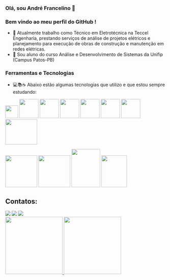 ### Olá, sou André Francelino 👋
### Bem vindo ao meu perfil do GitHub ! 


- 🔭 Atualmente trabalho como Técnico em Eletrotécnica na Teccel Engenharia, prestando serviços de análise de projetos elétricos e planejamento para execução de obras de construção e manutenção em redes elétricas.
- 🌱 Sou aluno do curso Análise e Desenvolvimento de Sistemas da Unifip (Campus Patos-PB)

### Ferramentas e Tecnologias
- 💻📚☕ Abaixo estão algumas tecnologias que utilizo e que estou sempre estudando:

<img src="https://cdn.jsdelivr.net/gh/devicons/devicon/icons/python/python-original.svg" width="40" height="40"/> <img src="https://cdn.jsdelivr.net/gh/devicons/devicon/icons/java/java-original.svg" width="60" height="60"/>
<img src="https://cdn.jsdelivr.net/gh/devicons/devicon/icons/spring/spring-original-wordmark.svg" width="60" height="60"/>
<img src="https://cdn.jsdelivr.net/gh/devicons/devicon/icons/postgresql/postgresql-original-wordmark.svg" width="60" height="60"/>
<img src="https://cdn.jsdelivr.net/gh/devicons/devicon/icons/html5/html5-original-wordmark.svg" width="60" height="60"/>
<img src="https://cdn.jsdelivr.net/gh/devicons/devicon/icons/css3/css3-original-wordmark.svg" width="60" height="60"/>
<img src="https://cdn.jsdelivr.net/gh/devicons/devicon/icons/javascript/javascript-original.svg" width="60" height="60"/>
<img src="https://cdn.jsdelivr.net/gh/devicons/devicon/icons/git/git-original-wordmark.svg" width="100" height="80"/>

<img src="https://cdn.jsdelivr.net/gh/devicons/devicon/icons/androidstudio/androidstudio-original-wordmark.svg" width="100" height="100"/> <img src="https://cdn.jsdelivr.net/gh/devicons/devicon/icons/kotlin/kotlin-original-wordmark.svg" width="100" height="100"/>
<img src="https://cdn.jsdelivr.net/gh/devicons/devicon/icons/mysql/mysql-original-wordmark.svg" width="90" height="120"/>
<img src="https://cdn.jsdelivr.net/gh/devicons/devicon/icons/arduino/arduino-original-wordmark.svg" width="80" height="100"/>

## Contatos:

<div>
<a href="https://www.linkedin.com/in/andré-francelino-gomes-b48890253/" target="_blank"><img src="https://img.shields.io/badge/-LinkedIn-%230077B5?style=for-the-badge&logo=linkedin&logoColor=white" target="_blank"></a>
<a href = "mailto:andrefrancelinogomes.si@gmail.com"><img src="https://img.shields.io/badge/Gmail-D14836?style=for-the-badge&logo=gmail&logoColor=white" target="_blank"></a>
<a href="https://instagram.com/andre.francelino.7" target="_blank"><img src="https://img.shields.io/badge/-Instagram-%23E4405F?style=for-the-badge&logo=instagram&logoColor=white" target="_blank"></a> 
</div>


<div>
<a href="https://github.com/Andre-Francelino">
<img height="180em" src="https://github-readme-stats.vercel.app/api/top-langs/?username=Andre-Francelino&layout=compact&langs_count=7&theme=dracula"/>
<img height="180em" src="https://github-readme-stats.vercel.app/api?username=Andre-Francelino&show_icons=true&theme=dracula&include_all_commits=true&count_private=true"/>
</div>

